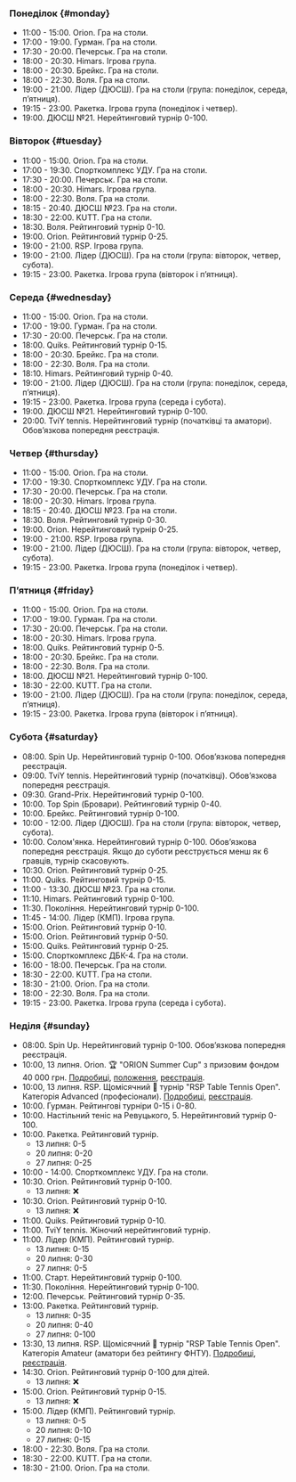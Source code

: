 ﻿
[//]: # (Use 🏆 for ranking events, 🏅 for non-ranking events, ❌ for canceled events)

### Понеділок {#monday}

* 11:00 - 15:00. Orion. Гра на столи.
* 17:00 - 19:00. Гурман. Гра на столи.
* 17:30 - 20:00. Печерськ. Гра на столи.
* 18:00 - 20:30. Himars. Ігрова група.
* 18:00 - 20:30. Брейкс. Гра на столи.
* 18:00 - 22:30. Воля. Гра на столи.
* 19:00 - 21:00. Лідер (ДЮСШ). Гра на столи (група: понеділок, середа, пʼятниця).
* 19:15 - 23:00. Ракетка. Ігрова група (понеділок і четвер).
* 19:00. ДЮСШ №21. Нерейтинговий турнір 0-100.

### Вівторок {#tuesday}

* 11:00 - 15:00. Orion. Гра на столи.
* 17:00 - 19:30. Спорткомплекс УДУ. Гра на столи.
* 17:30 - 20:00. Печерськ. Гра на столи.
* 18:00 - 20:30. Himars. Ігрова група.
* 18:00 - 22:30. Воля. Гра на столи.
* 18:15 - 20:40. ДЮСШ №23. Гра на столи.
* 18:30 - 22:00. KUTT. Гра на столи.
* 18:30. Воля. Рейтинговий турнір 0-10.
* 19:00. Orion. Рейтинговий турнір 0-25.
* 19:00 - 21:00. RSP. Ігрова група.
* 19:00 - 21:00. Лідер (ДЮСШ). Гра на столи (група: вівторок, четвер, субота).
* 19:15 - 23:00. Ракетка. Ігрова група (вівторок і пʼятниця).

### Середа {#wednesday}

* 11:00 - 15:00. Orion. Гра на столи.
* 17:00 - 19:00. Гурман. Гра на столи.
* 17:30 - 20:00. Печерськ. Гра на столи.
* 18:00. Quiks. Рейтинговий турнір 0-15.
* 18:00 - 20:30. Брейкс. Гра на столи.
* 18:00 - 22:30. Воля. Гра на столи.
* 18:10. Himars. Рейтинговий турнір 0-40.
* 19:00 - 21:00. Лідер (ДЮСШ). Гра на столи (група: понеділок, середа, пʼятниця).
* 19:15 - 23:00. Ракетка. Ігрова група (середа і субота).
* 19:00. ДЮСШ №21. Нерейтинговий турнір 0-100.
* 20:00. TviY tennis. Нерейтинговий турнір (початківці та аматори). Обовʼязкова попередня реєстрація.

### Четвер {#thursday}

* 11:00 - 15:00. Orion. Гра на столи.
* 17:00 - 19:30. Спорткомплекс УДУ. Гра на столи.
* 17:30 - 20:00. Печерськ. Гра на столи.
* 18:00 - 20:30. Himars. Ігрова група.
* 18:15 - 20:40. ДЮСШ №23. Гра на столи.
* 18:30. Воля. Рейтинговий турнір 0-30.
* 19:00. Orion. Нерейтинговий турнір 0-25.
* 19:00 - 21:00. RSP. Ігрова група.
* 19:00 - 21:00. Лідер (ДЮСШ). Гра на столи (група: вівторок, четвер, субота).
* 19:15 - 23:00. Ракетка. Ігрова група (понеділок і четвер).

### Пʼятниця {#friday}

* 11:00 - 15:00. Orion. Гра на столи.
* 17:00 - 19:00. Гурман. Гра на столи.
* 17:30 - 20:00. Печерськ. Гра на столи.
* 18:00 - 20:30. Himars. Ігрова група.
* 18:00. Quiks. Рейтинговий турнір 0-5.
* 18:00 - 20:30. Брейкс. Гра на столи.
* 18:00 - 22:30. Воля. Гра на столи.
* 18:00. ДЮСШ №21. Нерейтинговий турнір 0-100.
* 18:30 - 22:00. KUTT. Гра на столи.
* 19:00 - 21:00. Лідер (ДЮСШ). Гра на столи (група: понеділок, середа, пʼятниця).
* 19:15 - 23:00. Ракетка. Ігрова група (вівторок і пʼятниця).

### Субота {#saturday}

* 08:00. Spin Up. Нерейтинговий турнір 0-100. Обовʼязкова попередня реєстрація.
* 09:00. TviY tennis. Нерейтинговий турнір (початківці). Обовʼязкова попередня реєстрація.
* 09:30. Grand-Prix. Нерейтинговий турнір 0-100.
* 10:00. Top Spin (Бровари). Рейтинговий турнір 0-40.
* 10:00. Брейкс. Рейтинговий турнір 0-100.
* 10:00 - 12:00. Лідер (ДЮСШ). Гра на столи (група: вівторок, четвер, субота).
* 10:00. Солом'янка. Нерейтинговий турнір 0-100. Обовʼязкова попередня реєстрація. Якщо до суботи реєструється менш як 6 гравців, турнір скасовують.
* 10:30. Orion. Рейтинговий турнір 0-25.
* 11:00. Quiks. Рейтинговий турнір 0-15.
* 11:00 - 13:30. ДЮСШ №23. Гра на столи.
* 11:10. Himars. Рейтинговий турнір 0-100.
* 11:30. Покоління. Нерейтинговий турнір 0-100.
* 11:45 - 14:00. Лідер (КМП). Ігрова група.
* 15:00. Orion. Рейтинговий турнір 0-10.
* 15:00. Orion. Рейтинговий турнір 0-50.
* 15:00. Quiks. Рейтинговий турнір 0-25.
* 15:00. Спорткомплекс ДБК-4. Гра на столи.
* 16:00 - 18:00. Печерськ. Гра на столи.
* 18:30 - 22:00. KUTT. Гра на столи.
* 18:30 - 21:00. Orion. Гра на столи.
* 18:00 - 22:30. Воля. Гра на столи.
* 19:15 - 23:00. Ракетка. Ігрова група (середа і субота).

### Неділя {#sunday}

* 08:00. Spin Up. Нерейтинговий турнір 0-100. Обовʼязкова попередня реєстрація.
* 10:00, 13 липня. Orion. 🏆 "ORION Summer Cup" з призовим фондом 40 000 грн. [Подробиці](https://t.me/chatorion/21155), [положення](https://docs.google.com/document/d/1H_1tqPxbt1EUX4-fmQ8Z3yQGNkVp7nmxnNMALzhPGPw/edit?tab=t.0), [реєстрація](https://forms.gle/myxj1Jx9yEUYTnQ76).
* 10:00, 13 липня. RSP. Щомісячний 🏅 турнір "RSP Table Tennis Open". Категорія Advanced (професіонали). [Подробиці](https://t.me/krsp_tt_tour/600), [реєстрація](https://forms.gle/4k2uKjqEUrnbioum7).
* 10:00. Гурман. Рейтингові турніри 0-15 і 0-80.
* 10:00. Настільний теніс на Ревуцького, 5. Нерейтинговий турнір 0-100.
* 10:00. Ракетка. Рейтинговий турнір.
  * 13 липня: 0-5
  * 20 липня: 0-20
  * 27 липня: 0-25
* 10:00 - 14:00. Спорткомплекс УДУ. Гра на столи.
* 10:30. Orion. Рейтинговий турнір 0-100.
  * 13 липня: ❌
* 10:30. Orion. Рейтинговий турнір 0-10.
  * 13 липня: ❌
* 11:00. Quiks. Рейтинговий турнір 0-10.
* 11:00. TviY tennis. Жіночий нерейтинговий турнір.
* 11:00. Лідер (КМП). Рейтинговий турнір.
  * 13 липня: 0-15
  * 20 липня: 0-30
  * 27 липня: 0-5
* 11:00. Старт. Нерейтинговий турнір 0-100.
* 11:30. Покоління. Нерейтинговий турнір 0-100.
* 12:00. Печерськ. Рейтинговий турнір 0-35.
* 13:00. Ракетка. Рейтинговий турнір.
  * 13 липня: 0-35
  * 20 липня: 0-40
  * 27 липня: 0-100
* 13:30, 13 липня. RSP. Щомісячний 🏅 турнір "RSP Table Tennis Open". Категорія Amateur (аматори без рейтингу ФНТУ). [Подробиці](https://t.me/krsp_tt_tour/600), [реєстрація](https://forms.gle/4k2uKjqEUrnbioum7).
* 14:30. Orion. Рейтинговий турнір 0-100 для дітей.
  * 13 липня: ❌
* 15:00. Orion. Рейтинговий турнір 0-15.
  * 13 липня: ❌
* 15:00. Лідер (КМП). Рейтинговий турнір.
  * 13 липня: 0-5
  * 20 липня: 0-10
  * 27 липня: 0-15
* 18:00 - 22:30. Воля. Гра на столи.
* 18:30 - 22:00. KUTT. Гра на столи.
* 18:30 - 21:00. Orion. Гра на столи.
